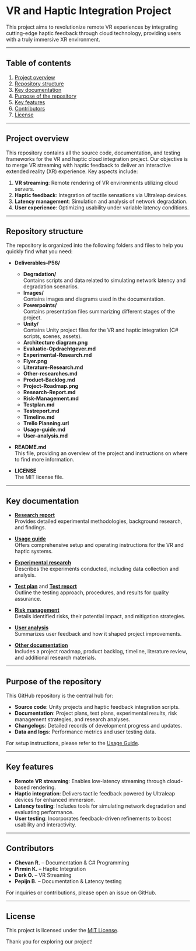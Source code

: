 # VR and Haptic Integration Project

This project aims to revolutionize remote VR experiences by integrating cutting-edge haptic feedback through cloud technology, providing users with a truly immersive XR environment.

---

## Table of contents
1. [Project overview](#project-overview)  
2. [Repository structure](#repository-structure)  
3. [Key documentation](#key-documentation)  
4. [Purpose of the repository](#purpose-of-the-repository)  
5. [Key features](#key-features)  
6. [Contributors](#contributors)  
7. [License](#license)

---

## Project overview
This repository contains all the source code, documentation, and testing frameworks for the VR and haptic cloud integration project. Our objective is to merge VR streaming with haptic feedback to deliver an interactive extended reality (XR) experience. Key aspects include:

1. **VR streaming**: Remote rendering of VR environments utilizing cloud servers.  
2. **Haptic feedback**: Integration of tactile sensations via Ultraleap devices.  
3. **Latency management**: Simulation and analysis of network degradation.  
4. **User experience**: Optimizing usability under variable latency conditions.

---

## Repository structure
The repository is organized into the following folders and files to help you quickly find what you need:

- **Deliverables-P56/**  
  - **Degradation/**  
    Contains scripts and data related to simulating network latency and degradation scenarios.  
  - **Images/**  
    Contains images and diagrams used in the documentation.  
  - **Powerpoints/**  
    Contains presentation files summarizing different stages of the project.  
  - **Unity/**  
    Contains Unity project files for the VR and haptic integration (C# scripts, scenes, assets).  
  - **Architecture diagram.png**  
  - **Evaluatie-Opdrachtgever.md**  
  - **Experimental-Research.md**  
  - **Flyer.png**  
  - **Literature-Research.md**  
  - **Other-researches.md**  
  - **Product-Backlog.md**  
  - **Project-Roadmap.png**  
  - **Research-Report.md**  
  - **Risk-Management.md**  
  - **Testplan.md**  
  - **Testreport.md**  
  - **Timeline.md**  
  - **Trello Planning.url**  
  - **Usage-guide.md**  
  - **User-analysis.md**  

- **README.md**  
  This file, providing an overview of the project and instructions on where to find more information.  

- **LICENSE**  
  The MIT license file.

---

## Key documentation

- [**Research report**](Deliverables-P56/Research-Report.md)  
  Provides detailed experimental methodologies, background research, and findings.

- [**Usage guide**](Deliverables-P56/Usage-guide.md)  
  Offers comprehensive setup and operating instructions for the VR and haptic systems.

- [**Experimental research**](Deliverables-P56/Experimental-Research.md)  
  Describes the experiments conducted, including data collection and analysis.

- [**Test plan**](Deliverables-P56/Testplan.md) and [**Test report**](Deliverables-P56/Testreport.md)  
  Outline the testing approach, procedures, and results for quality assurance.

- [**Risk management**](Deliverables-P56/Risk-Management.md)  
  Details identified risks, their potential impact, and mitigation strategies.

- [**User analysis**](Deliverables-P56/User-analysis.md)  
  Summarizes user feedback and how it shaped project improvements.

- [**Other documentation**](Deliverables-P56/)  
  Includes a project roadmap, product backlog, timeline, literature review, and additional research materials.

---

## Purpose of the repository
This GitHub repository is the central hub for:
- **Source code**: Unity projects and haptic feedback integration scripts.  
- **Documentation**: Project plans, test plans, experimental results, risk management strategies, and research analyses.  
- **Changelogs**: Detailed records of development progress and updates.  
- **Data and logs**: Performance metrics and user testing data.

For setup instructions, please refer to the [Usage Guide](Deliverables-P56/Usage-guide.md).

---

## Key features
- **Remote VR streaming**: Enables low-latency streaming through cloud-based rendering.  
- **Haptic integration**: Delivers tactile feedback powered by Ultraleap devices for enhanced immersion.  
- **Latency testing**: Includes tools for simulating network degradation and evaluating performance.  
- **User testing**: Incorporates feedback-driven refinements to boost usability and interactivity.

---

## Contributors
- **Chevan R.** – Documentation & C# Programming  
- **Pirmin K.** – Haptic Integration  
- **Derk O.** – VR Streaming  
- **Pepijn B.** – Documentation & Latency testing  

For inquiries or contributions, please open an issue on GitHub.

---

## License
This project is licensed under the [MIT License](LICENSE).

Thank you for exploring our project!
